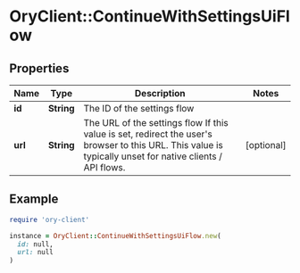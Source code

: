 # OryClient::ContinueWithSettingsUiFlow

## Properties

| Name | Type | Description | Notes |
| ---- | ---- | ----------- | ----- |
| **id** | **String** | The ID of the settings flow |  |
| **url** | **String** | The URL of the settings flow  If this value is set, redirect the user&#39;s browser to this URL. This value is typically unset for native clients / API flows. | [optional] |

## Example

```ruby
require 'ory-client'

instance = OryClient::ContinueWithSettingsUiFlow.new(
  id: null,
  url: null
)
```

